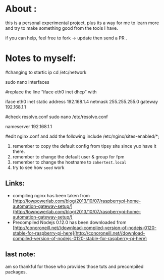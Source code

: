 # About : 

this is a personal experimental project, plus its a way for me to learn more and try to make something good from the tools I have.

if you can help, feel free to fork -> update then send a PR .

# Notes to myself:

#changing to startic ip
cd /etc/network

sudo nano interfaces

#replace the line “iface eth0 inet dhcp” with

iface eth0 inet static
address 192.168.1.4
netmask 255.255.255.0
gateway 192.168.1.1


#check resolve.conf
sudo nano /etc/resolve.conf

nameserver 192.168.1.1

#edit nginx.conf and add the following
include /etc/nginx/sites-enabled/*;

1. remember to copy the default config from tipsy site since yuo have it there.
1. remember to change the default user & group for fpm
1. remember to change the hostname to `zahertest.local`
1. try to see how `seed` work

## Links:

* compiling nginx has been taken from [http://lowpowerlab.com/blog/2013/10/07/raspberrypi-home-automation-gateway-setup/](http://lowpowerlab.com/blog/2013/10/07/raspberrypi-home-automation-gateway-setup/)
* Precompiled Nodejs 0.12.0 has been downloaded from [http://conoroneill.net//download-compiled-version-of-nodejs-0120-stable-for-raspberry-pi-here](http://conoroneill.net//download-compiled-version-of-nodejs-0120-stable-for-raspberry-pi-here)


## last note:

am so thankful for those who provides those tuts and precompiled packages.
